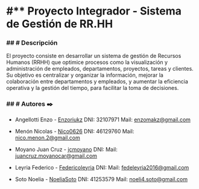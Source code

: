 # #** Proyecto Integrador - Sistema de Gestión de RR.HH
### ## # Descripción
El proyecto consiste en desarrollar un sistema de gestión de Recursos Humanos (RRHH) que optimice procesos como la visualización y administración de empleados, departamentos, proyectos, tareas y clientes. Su objetivo es centralizar y organizar la información, mejorar la colaboración entre departamentos y empleados, y aumentar la eficiencia operativa y la gestión del tiempo, para facilitar la toma de decisiones.

### ## # Autores ✒️
- Angellotti Enzo - [Enzoriukz](http://https://github.com/Enzoriukz "Enzoriukz")
DNI: 32107971
Mail: enzomakz@gmail.com

- Menón Nicolas - [Nico0626](https://github.com/Nico0626 "Nico0626")
DNI: 46129760
Mail: nico.menon.2@gmail.com

- Moyano Juan Cruz - [jcmoyano](https://github.com/jcmoyano "jcmoyano")
DNI:
Mail: juancruz.moyanocar@gmail.com

- Leyria Federico - [Federicoleyria](https://github.com/Federicoleyria "Federicoleyria")
DNI:
Mail: fedeleyria2016@gmail.com

- Soto Noelia - [NoeliaSoto](https://github.com/NoeliaSoto "NoeliaSoto")
DNI: 41253579
Mail: noeli4.soto@gmail.com
